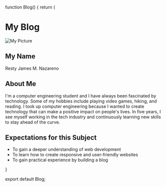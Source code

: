 
function Blog() {
  return (
    <div className="layout">
      <div className="content-container">
        <h1>My Blog</h1>
        <div className="image-container">
          <div className="rounded-image">
            <Image
              src="/profile.jpg"
              alt="My Picture"
              width={200}
              height={200}
            />
          </div>
        </div>
        <h2>My Name</h2>
        <p>Resty James M. Nazareno</p>
        <h2>About Me</h2>
        <p>
          I'm a computer engineering student and I have always been fascinated by technology. Some of my hobbies include playing video games, hiking, and reading. I took up computer engineering because I wanted to create technology that can make a positive impact on people's lives. In five years, I see myself working in the tech industry and continuously learning new skills to stay ahead of the curve.
        </p>
        <h2>Expectations for this Subject</h2>
        <ul>
          <li>To gain a deeper understanding of web development </li>
          <li>To learn how to create responsive and user-friendly websites</li>
          <li>To gain practical experience by building a blog </li>
        </ul>
      </div>

}

export default Blog;
